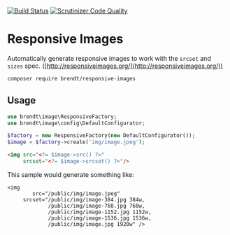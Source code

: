[![Build Status](https://scrutinizer-ci.com/g/brendt/responsive-images/badges/build.png?b=master)](https://scrutinizer-ci.com/g/brendt/responsive-images/build-status/master) [![Scrutinizer Code Quality](https://scrutinizer-ci.com/g/brendt/responsive-images/badges/quality-score.png?b=master)](https://scrutinizer-ci.com/g/brendt/responsive-images/?branch=master)

# Responsive Images

Automatically generate responsive images to work with the `srcset` and `sizes` spec. ([http://responsiveimages.org/](http://responsiveimages.org/))

```sh
composer require brendt/responsive-images
```

## Usage

```php
use brendt\image\ResponsiveFactory;
use brendt\image\config\DefaultConfigurator;

$factory = new ResponsiveFactory(new DefaultConfigurator());
$image = $factory->create('img/image.jpeg');
```

```html
<img src="<?= $image->src() ?>" 
     srcset="<?= $image->srcset() ?>"/>
```

This sample would generate something like:

```hmtl
<img    
        src="/public/img/image.jpeg" 
     srcset="/public/img/image-384.jpg 384w,
             /public/img/image-768.jpg 768w,
             /public/img/image-1152.jpg 1152w,
             /public/img/image-1536.jpg 1536w,
             /public/img/image.jpg 1920w" />
```


